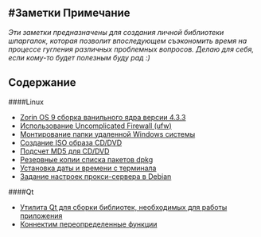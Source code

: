 #Заметки
Примечание
----------
*Эти заметки предназначены для создания личной библиотеки шпаргалок, 
которая позволит впоследующем съэкономить время на процессе гугления
различных проблемных вопросов. Делаю для себя, если кому-то будет полезным
буду рад :)*

Содержание
----------
####Linux
- [Zorin OS 9 сборка ванильного ядра версии 4.3.3](linux/zorin-update-core.md)
- [Использование Uncomplicated Firewall (ufw)](linux/using-ufw.md)
- [Монтирование папки удаленной Windows системы](linux/mount-lan-windows-machines.md)
- [Создание ISO образа CD/DVD](linux/create-iso.md)
- [Подсчет MD5 для CD/DVD](linux/calculate-md5-dvd.md)
- [Резервные копии списка пакетов dpkg](linux/dpkg-backup.md)
- [Установка даты и времени с терминала](linux/set-date-from-term.md)
- [Задание настроек прокси-сервера в Debian](linux/debian-proxy.md)

####Qt
- [Утилита Qt для сборки библиотек, необходимых для работы приложения](qt/windeployqt.md)
- [Коннектим переопределенные функции](qt/connect-qverdrive-functions.md)
